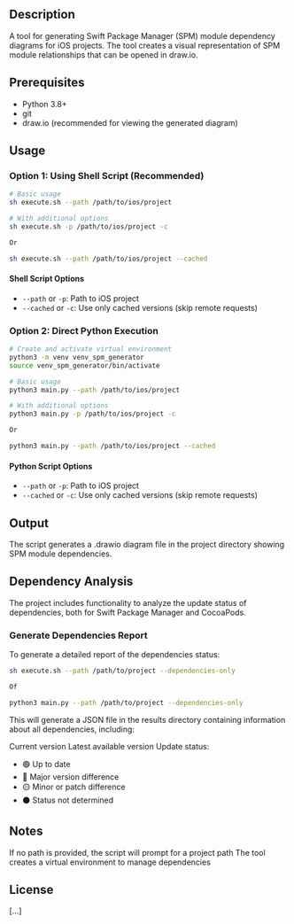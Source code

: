 ## Description

A tool for generating Swift Package Manager (SPM) module dependency diagrams for iOS projects. The tool creates a visual representation of SPM module relationships that can be opened in draw.io.

## Prerequisites

- Python 3.8+
- git
- draw.io (recommended for viewing the generated diagram)

## Usage

### Option 1: Using Shell Script (Recommended)

```bash
# Basic usage
sh execute.sh --path /path/to/ios/project

# With additional options
sh execute.sh -p /path/to/ios/project -c

Or

sh execute.sh --path /path/to/ios/project --cached
```

#### Shell Script Options

- `--path` or `-p`: Path to iOS project
- `--cached` or `-c`: Use only cached versions (skip remote requests)

### Option 2: Direct Python Execution

```bash
# Create and activate virtual environment
python3 -m venv venv_spm_generator
source venv_spm_generator/bin/activate
```

```bash
# Basic usage
python3 main.py --path /path/to/ios/project

# With additional options
python3 main.py -p /path/to/ios/project -c

Or

python3 main.py --path /path/to/ios/project --cached
```

#### Python Script Options

- `--path` or `-p`: Path to iOS project
- `--cached` or `-c`: Use only cached versions (skip remote requests)

## Output

The script generates a .drawio diagram file in the project directory showing SPM module dependencies.

## Dependency Analysis

The project includes functionality to analyze the update status of dependencies, both for Swift Package Manager and CocoaPods.

### Generate Dependencies Report

To generate a detailed report of the dependencies status:

```bash
sh execute.sh --path /path/to/project --dependencies-only

Of 

python3 main.py --path /path/to/project --dependencies-only
```

This will generate a JSON file in the results directory containing information about all dependencies, including:

Current version
Latest available version
Update status:

- 🟢 Up to date
- 🔴 Major version difference
- 🟡 Minor or patch difference
- ⚫ Status not determined

## Notes

If no path is provided, the script will prompt for a project path
The tool creates a virtual environment to manage dependencies

## License

[...]
